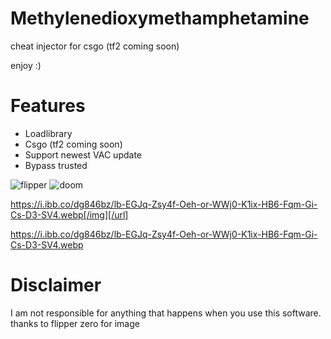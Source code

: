 # Methylenedioxymethamphetamine
cheat injector for csgo (tf2 coming soon)
 
 enjoy :)

# Features
- Loadlibrary
- Csgo (tf2 coming soon)
- Support newest VAC update
- Bypass trusted



![flipper](https://i.ibb.co/dg846bz/lb-EGJq-Zsy4f-Oeh-or-WWj0-K1ix-HB6-Fqm-Gi-Cs-D3-SV4.webp)
![doom](https://i.ibb.co/jGsTjJy/ezgif-com-crop-5.gif)





https://i.ibb.co/dg846bz/lb-EGJq-Zsy4f-Oeh-or-WWj0-K1ix-HB6-Fqm-Gi-Cs-D3-SV4.webp[/img][/url]

https://i.ibb.co/dg846bz/lb-EGJq-Zsy4f-Oeh-or-WWj0-K1ix-HB6-Fqm-Gi-Cs-D3-SV4.webp








# Disclaimer
I am not responsible for anything that happens when you use this software.
thanks to flipper zero for image

